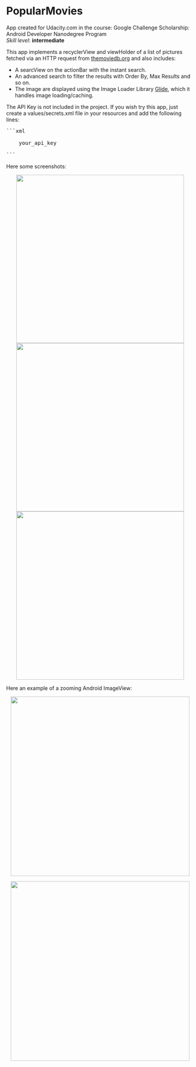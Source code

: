 # PopularMovies

<p>App created for Udacity.com in the course: Google Challenge Scholarship: Android Developer Nanodegree Program
<br>
<i>Skill level</i>: <b>intermediate</b></p>
<p>This app implements a recyclerView and viewHolder of a list of pictures fetched via an HTTP request from <a href="https://www.themoviedb.org/" rel="nofollow">themoviedb.org</a> 
and also includes: </p>
<ul>
<li>A searcView on the actionBar with the instant search.</li>
<li>An advanced search to filter the results with Order By, Max Results and so 
on.</li>
<li>The image are displayed using the Image Loader Library <a href="https://github.com/bumptech/glide">Glide</a>, which it handles image loading/caching.</li>

</ul>
<p>The API Key is not included in the project. If you wish try this app, just create a values/secrets.xml file in your resources and add the following lines:</p>
<pre>
```xml
<resources>
    <string name="api_key">your_api_key</string>
</resources>
```
</pre>
<p>Here some screenshots:</p>
<p align="center">
  <img src="2018-01-16_02.28.01.151.png" height="450" style="max-width:100%;">
  <img src="2018-01-16_02.13.51.315.png" height="450" style="max-width:100%;">
  <img src="2018-01-16_15.02.00.933.png" height="450" style="max-width:100%;">
</p>
<p>Here an example of a zooming Android ImageView:</p>
<p align="center">
  <img src="2017-12-22_004819.jpg" height="480" style="max-width:100%;">
</p>
<p align="center">
  <img src="2017-12-22_004843.jpg" height="480" style="max-width:100%;">
</p>
